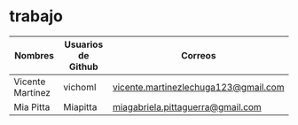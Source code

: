 # trabajo
|Nombres|Usuarios de Github|Correos|
|-------|------------------|-------|
|Vicente Martínez|vichoml|vicente.martinezlechuga123@gmail.com|
|Mia Pitta|Miapitta|miagabriela.pittaguerra@gmail.com|